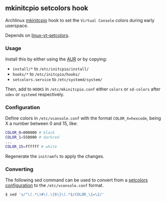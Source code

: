 ## mkinitcpio setcolors hook

Archlinux [mkinitcpio](https://wiki.archlinux.org/index.php/mkinitcpio) hook to
set the `Virtual Console` colors during early userspace.

Depends on [linux-vt-setcolors](https://github.com/EvanPurkhiser/linux-vt-setcolors).

### Usage

Install this by either using the [AUR](https://aur.archlinux.org/packages/setcolors-git) or by copying:
* `install/*` to `/etc/initcpio/install/`
* `hooks/*` to `/etc/initcpio/hooks/`
* `setcolors.service` to `/etc/systemd/system/`

Then, add to `HOOKS` in `/etc/mkinitcpio.conf` either `colors` or `sd-colors`
after `udev` or `systemd` respectively.

### Configuration

Define colors in `/etc/vconsole.conf` with the format `COLOR_X=hexcode`, being
X a number between 0 and 15, like:

```sh
COLOR_0=000000 # black
COLOR_1=550000 # darkred
...
COLOR_15=ffffff # white
```

Regenerate the `initramfs` to apply the changes.

### Converting

The following sed command can be used to convert from a [setcolors configuration](https://github.com/EvanPurkhiser/linux-vt-setcolors/blob/master/example-colors/solarized)
to the `/etc/vconsole.conf` format.

```sh
$ sed 's/^\(.*\)#\(.\{6\}\).*$/COLOR_\1=\2/'
```
